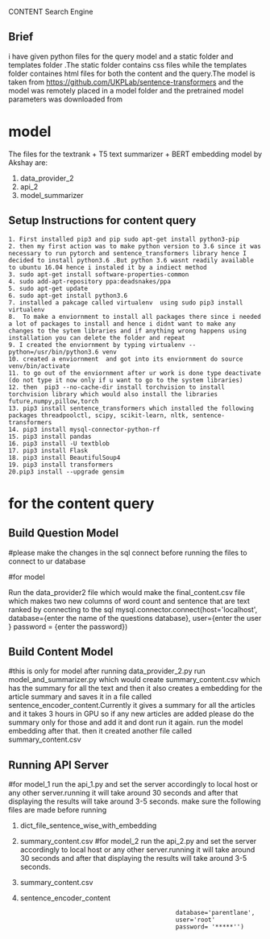 CONTENT Search Engine

Brief
-----
i have given  python files for the query model and a static folder and templates folder .The static folder contains css files while the templates folder containes html files for both the content and the query.The model is taken from https://github.com/UKPLab/sentence-transformers and the model was remotely placed in a model folder and the pretrained model parameters was downloaded from 



# model 
The files for the textrank + T5 text summarizer + BERT embedding model by Akshay are:
1. data_provider_2
2. api_2
3. model_summarizer

Setup Instructions for content query
-------------------------------------------------
    1. First installed pip3 and pip sudo apt-get install python3-pip
    2. then my first action was to make python version to 3.6 since it was necessary to run pytorch and sentence_transformers library hence I decided to install python3.6 .But python 3.6 wasnt readily available to ubuntu 16.04 hence i instaled it by a indiect method
    3. sudo apt-get install software-properties-common
    4. sudo add-apt-repository ppa:deadsnakes/ppa 
    5. sudo apt-get update
    6. sudo apt-get install python3.6
    7. installed a pakcage called virtualenv  using sudo pip3 install virtualenv
    8.  To make a enviornment to install all packages there since i needed a lot of packages to install and hence i didnt want to make any changes to the sytem libraries and if anything wrong happens using installation you can delete the folder and repeat
    9. I created the enviornment by typing virtualenv --python=/usr/bin/python3.6 venv
    10. created a enviornment  and got into its enviornment do source venv/bin/activate
    11. to go out of the enviornment after ur work is done type deactivate (do not type it now only if u want to go to the system libraries)
    12. then  pip3 --no-cache-dir install torchvision to install torchvision library which would also install the libraries future,numpy,pillow,torch
    13. pip3 install sentence_transformers which installed the following packages threadpoolctl, scipy, scikit-learn, nltk, sentence-transformers
    14. pip3 install mysql-connector-python-rf
    15. pip3 install pandas
    16. pip3 install -U textblob
    17. pip3 install Flask
    18. pip3 install BeautifulSoup4
    19. pip3 install transformers
    20.pip3 install --upgrade gensim

# for the content query 

Build Question Model
-------------
#please make the changes in the sql connect before running the files to connect to ur database

#for model 

Run the data_provider2 file which would make the final_content.csv file which makes two new columns of word count and sentence that are text ranked  by connecting to the sql 
mysql.connector.connect(host='localhost',
						database={enter the name of the questions database},
                        user={enter the user }
                        password = {enter the password})

Build Content Model
-------------
#this is only for model
after running data_provider_2.py run model_and_summarizer.py which would create summary_content.csv which has the summary for all the text and then it also creates a embedding for the article summary and saves it in a file called sentence_encoder_content.Currently it gives a summary for all the articles and it takes 3 hours in GPU so if any new articles are added please do the summary only for those and add it and dont run it again.
run the model embedding after that.
then it created another file called summary_content.csv

Running API Server
---------------
#for model_1
run the api_1.py and set the server accordingly to local host or any other server.running it will take around 30 seconds and after that displaying the results will take around 3-5 seconds.
make sure the following files are made before running
1. dict_file_sentence_wise_with_embedding
2. summary_content.csv
#for model_2
run the api_2.py and set the server accordingly to local host or any other server.running it will take around 30 seconds and after that displaying the results will take around 3-5 seconds.
1. summary_content.csv
2. sentence_encoder_content


                                                  database='parentlane',
                                                  user='root'
                                                  password= '*****'')
